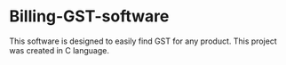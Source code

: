 # Billing-GST-software
This software is designed to easily find GST for any product. This project was created in C language.
